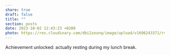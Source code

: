 ```yaml
---
share: true
draft: false
title: ""
section: posts
date: 2023-10-02 12:43:23 +0200
photo: https://res.cloudinary.com/dbi2zounq/image/upload/v1696243371/rvdpjt3x0ahbsoqdwgzh.jpg
---
```


Achievement unlocked: actually resting during my lunch break. 
